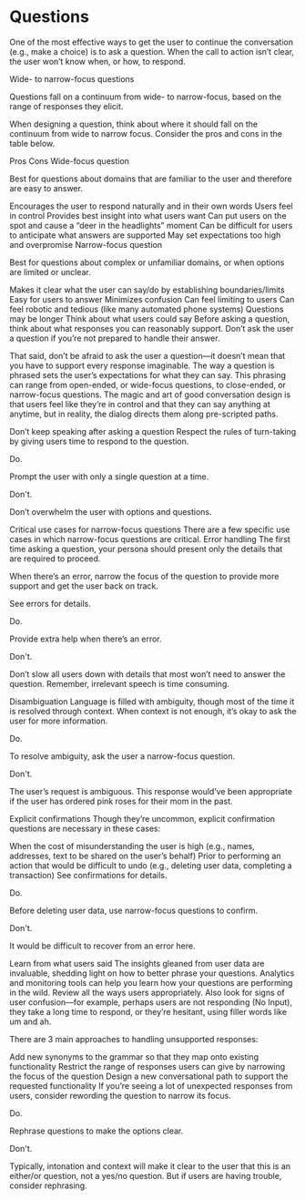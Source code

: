 # Questions

One of the most effective ways to get the user to continue the conversation
(e.g., make a choice) is to ask a question. When the call to action isn’t clear,
the user won’t know when, or how, to respond.

Wide- to narrow-focus questions

Questions fall on a continuum from wide- to narrow-focus, based on the range of
responses they elicit.

When designing a question, think about where it should fall on the continuum
from wide to narrow focus. Consider the pros and cons in the table below.

Pros	Cons
Wide-focus question

Best for questions about domains that are familiar to the user and therefore are easy to answer.

Encourages the user to respond naturally and in their own words
Users feel in control
Provides best insight into what users want
Can put users on the spot and cause a “deer in the headlights” moment
Can be difficult for users to anticipate what answers are supported
May set expectations too high and overpromise
Narrow-focus question

Best for questions about complex or unfamiliar domains, or when options are limited or unclear.

Makes it clear what the user can say/do by establishing boundaries/limits
Easy for users to answer
Minimizes confusion
Can feel limiting to users
Can feel robotic and tedious (like many automated phone systems)
Questions may be longer
Think about what users could say
Before asking a question, think about what responses you can reasonably support. Don’t ask the user a question if you’re not prepared to handle their answer.

That said, don’t be afraid to ask the user a question—it doesn’t mean that you have to support every response imaginable. The way a question is phrased sets the user’s expectations for what they can say. This phrasing can range from open-ended, or wide-focus questions, to close-ended, or narrow-focus questions.
The magic and art of good conversation design is that users feel like they’re in control and that they can say anything at anytime, but in reality, the dialog directs them along pre-scripted paths.

Don’t keep speaking after asking a question
Respect the rules of turn-taking by giving users time to respond to the question.

Do.

Prompt the user with only a single question at a time.


Don't.

Don’t overwhelm the user with options and questions.

Critical use cases for narrow-focus questions
There are a few specific use cases in which narrow-focus questions are critical.
Error handling
The first time asking a question, your persona should present only the details that are required to proceed.

When there’s an error, narrow the focus of the question to provide more support and get the user back on track.

See errors for details.


Do.

Provide extra help when there’s an error.


Don't.

Don’t slow all users down with details that most won’t need to answer the question. Remember, irrelevant speech is time consuming.

Disambiguation
Language is filled with ambiguity, though most of the time it is resolved through context. When context is not enough, it’s okay to ask the user for more information.

Do.

To resolve ambiguity, ask the user a narrow-focus question.


Don't.

The user’s request is ambiguous. This response would’ve been appropriate if the user has ordered pink roses for their mom in the past.

Explicit confirmations
Though they’re uncommon, explicit confirmation questions are necessary in these cases:

When the cost of misunderstanding the user is high (e.g., names, addresses, text to be shared on the user’s behalf)
Prior to performing an action that would be difficult to undo (e.g., deleting user data, completing a transaction)
See confirmations for details.


Do.

Before deleting user data, use narrow-focus questions to confirm.


Don't.

It would be difficult to recover from an error here.

Learn from what users said
The insights gleaned from user data are invaluable, shedding light on how to better phrase your questions. Analytics and monitoring tools can help you learn how your questions are performing in the wild. Review all the ways users appropriately. Also look for signs of user confusion—for example, perhaps users are not responding (No Input), they take a long time to respond, or they’re hesitant, using filler words like um and ah.

There are 3 main approaches to handling unsupported responses:

Add new synonyms to the grammar so that they map onto existing functionality
Restrict the range of responses users can give by narrowing the focus of the question
Design a new conversational path to support the requested functionality
If you’re seeing a lot of unexpected responses from users, consider rewording the question to narrow its focus.

Do.

Rephrase questions to make the options clear.


Don't.

Typically, intonation and context will make it clear to the user that this is an either/or question, not a yes/no question. But if users are having trouble, consider rephrasing.
